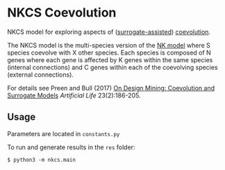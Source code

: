 # NKCS Coevolution

NKCS model for exploring aspects of ([surrogate-assisted](https://en.wikipedia.org/wiki/Surrogate_model)) [coevolution](https://en.wikipedia.org/wiki/Cooperative_coevolution).

The NKCS model is the multi-species version of the [NK model](https://en.wikipedia.org/wiki/NK_model) where S species coevolve with X other species. Each species is composed of N genes where each gene is affected by K genes within the same species (internal connections) and C genes within each of the coevolving species (external connections).

For details see Preen and Bull (2017) [On Design Mining: Coevolution and Surrogate Models](https://arxiv.org/abs/1506.08781) *Artificial Life* 23(2):186-205.

## Usage

Parameters are located in `constants.py`

To run and generate results in the `res` folder:

```
$ python3 -m nkcs.main
```
